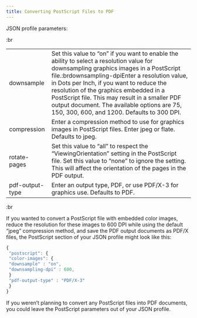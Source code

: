 ```yaml
---
title: Converting PostScript Files to PDF
---
```


JSON profile parameters:

:br

|                 |                                                                                                                                                                                                                                                                                                                                                                                                                               |
| --------------- | ----------------------------------------------------------------------------------------------------------------------------------------------------------------------------------------------------------------------------------------------------------------------------------------------------------------------------------------------------------------------------------------------------------------------------- |
| downsample      | Set this value to “on” if you want to enable the ability to select a resolution value for downsampling graphics images in a PostScript file.\:brdownsampling-dpiEnter a resolution value, in Dots per Inch, if you want to reduce the resolution of the graphics embedded in a PostScript file. This may result in a smaller PDF output document. The available options are 75, 150, 300, 600, and 1200. Defaults to 300 DPI. |
| compression     | Enter a compression method to use for graphics images in PostScript files. Enter jpeg or flate. Defaults to jpeg.                                                                                                                                                                                                                                                                                                             |
| rotate-pages    | Set this value to “all” to respect the “ViewingOrientation” setting in the PostScript file. Set this value to “none” to ignore the setting. This will affect the orientation of the pages in the PDF output.                                                                                                                                                                                                                  |
| pdf-output-type | Enter an output type, PDF, or use PDF/X-3 for graphics use. Defaults to PDF.                                                                                                                                                                                                                                                                                                                                                  |

:br

If you wanted to convert a PostScript file with embedded color images, reduce the resolution for these images to 600 DPI while using the default “jpeg” compression method, and save the PDF output documents as PDF/X files, the PostScript section of your JSON profile might look like this:

```js
{
 "postscript": {
 "color-images": {
 "downsample" : "on",
 "downsampling-dpi" : 600,
 }
 "pdf-output-type" : "PDF/X-3"
 }
}
```

If you weren’t planning to convert any PostScript files into PDF documents, you could leave the PostScript parameters out of your JSON profile.
